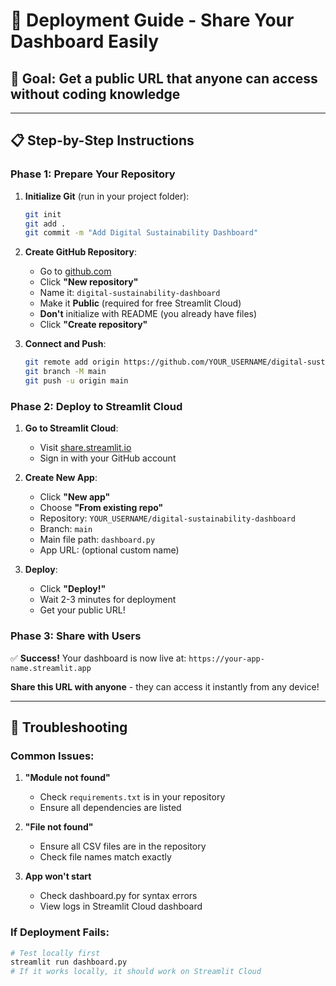 # 🚀 Deployment Guide - Share Your Dashboard Easily

## 🎯 **Goal**: Get a public URL that anyone can access without coding knowledge

---

## 📋 **Step-by-Step Instructions**

### Phase 1: Prepare Your Repository

1. **Initialize Git** (run in your project folder):
   ```bash
   git init
   git add .
   git commit -m "Add Digital Sustainability Dashboard"
   ```

2. **Create GitHub Repository**:
   - Go to [github.com](https://github.com)
   - Click **"New repository"**
   - Name it: `digital-sustainability-dashboard`
   - Make it **Public** (required for free Streamlit Cloud)
   - **Don't** initialize with README (you already have files)
   - Click **"Create repository"**

3. **Connect and Push**:
   ```bash
   git remote add origin https://github.com/YOUR_USERNAME/digital-sustainability-dashboard.git
   git branch -M main
   git push -u origin main
   ```

### Phase 2: Deploy to Streamlit Cloud

1. **Go to Streamlit Cloud**:
   - Visit [share.streamlit.io](https://share.streamlit.io)
   - Sign in with your GitHub account

2. **Create New App**:
   - Click **"New app"**
   - Choose **"From existing repo"**
   - Repository: `YOUR_USERNAME/digital-sustainability-dashboard`
   - Branch: `main`
   - Main file path: `dashboard.py`
   - App URL: (optional custom name)

3. **Deploy**:
   - Click **"Deploy!"**
   - Wait 2-3 minutes for deployment
   - Get your public URL!

### Phase 3: Share with Users

✅ **Success!** Your dashboard is now live at:
`https://your-app-name.streamlit.app`

**Share this URL with anyone** - they can access it instantly from any device!

---

## 🔧 **Troubleshooting**

### Common Issues:

1. **"Module not found"**
   - Check `requirements.txt` is in your repository
   - Ensure all dependencies are listed

2. **"File not found"**
   - Ensure all CSV files are in the repository
   - Check file names match exactly

3. **App won't start**
   - Check dashboard.py for syntax errors
   - View logs in Streamlit Cloud dashboard

### If Deployment Fails:
```bash
# Test locally first
streamlit run dashboard.py
# If it works locally, it should work on Streamlit Cloud
```
